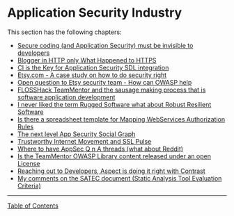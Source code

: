 # Application Security Industry

This section has the following chapters:

* [Secure coding (and Application Security) must be invisible to developers](/manuscript/7.Security_Industry/Secure_coding_(and_Application_Security)_must_be_invisible_to_developers.md)
* [Blogger in HTTP only What Happened to HTTPS](/manuscript/7.Security_Industry/Blogger_in_HTTP_only_What_Happened_to_HTTPS.md)
* [CI is the Key for Application Security SDL integration](/manuscript/7.Security_Industry/CI_is_the_Key_for_Application_Security_SDL_integration.md)
* [Etsy.com - A case study on how to do security right](/manuscript/7.Security_Industry/Etsy.com_-_A_case_study_on_how_to_do_security_right.md)
* [Open question to Etsy security team - How can OWASP help](/manuscript/7.Security_Industry/Open_question_to_Etsy_security_team_-_How_can_OWASP_help.md)
* [FLOSSHack TeamMentor and the sausage making process that is software application development](/manuscript/7.Security_Industry/FLOSSHack_TeamMentor_and_the_sausage_making_process_that_is_software_application_development.md)
* [I never liked the term Rugged Software what about Robust Resilient Software](/manuscript/7.Security_Industry/I_never_liked_the_term_Rugged_Software_what_about_Robust_Resilient_Software.md)
* [Is there a spreadsheet template for Mapping WebServices Authorization Rules](/manuscript/7.Security_Industry/Is_there_a_spreadsheet_template_for_Mapping_WebServices_Authorization_Rules.md)
* [The next level App Security Social Graph](/manuscript/7.Security_Industry/The_next_level_App_Security_Social_Graph.md)
* [Trustworthy Internet Movement and SSL Pulse](/manuscript/7.Security_Industry/Trustworthy_Internet_Movement_and_SSL_Pulse.md)
* [Where to have AppSec Q n A threads (what about Reddit)](/manuscript/7.Security_Industry/Where_to_have_AppSec_Q_n_A_threads_(what_about_Reddit).md)
* [Is the TeamMentor OWASP Library content released under an open License](/manuscript/7.Security_Industry/Is_the_TeamMentor_OWASP_Library_content_released_under_an_open_License.md)
* [Reaching out to Developers, Aspect is doing it right with Contrast](/manuscript/7.Security_Industry/Reaching_out_to_Developers,_Aspect_is_doing_it_right_with_Contrast.md)
* [My comments on the SATEC document (Static Analysis Tool Evaluation Criteria)](/manuscript/7.Security_Industry/My_comments_on_the_SATEC_document_(Static_Analysis_Tool_Evaluation_Criteria).md)



- - - - 
[Table of Contents](../../Table_of_Contents.md) 
